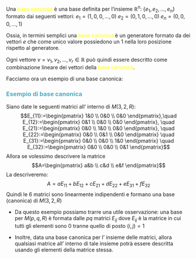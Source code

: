 Una <font color="#ffff00">base canonica</font> è una base definita per l’insieme $\mathbb{R}^n$:
$\{e_{1},e_{2},\dots,e_{n}\}$
formato dai seguenti vettori:
$e_{1}=(1,0,0,\dots,0)$
$e_{2}=(0,1,0,\dots,0)$
$e_{n}=(0,0,0,\dots,1)$

Ossia, in termini semplici una <font color="#ffff00">base canonica</font> è un generatore formato da dei vettori $e$ che come unico valore possiedono un 1 nella loro posizione rispetto al generatore.

Ogni vettore $v=v_{1},v_{2},\dots,v_{r}\in\mathbb{R}$ può quindi essere descritto come combinazione lineare dei vettori della <font color="#ffff00">base canonica</font>.

Facciamo ora un esempio di una base canonica:


### <font color="#4bacc6">Esempio di base canonica</font>
Siano date le seguenti matrici all’ interno di $M(3,2,R)$:
$$E_{11}:=\begin{pmatrix}
1&0 \\
0&0 \\
0&0
\end{pmatrix},\quad E_{12}:=\begin{pmatrix}
0&1 \\
0&0 \\
0&0
\end{pmatrix}, \quad E_{21}:=\begin{pmatrix}
0&0 \\
1&0 \\
0&0
\end{pmatrix},
\quad E_{22}:=\begin{pmatrix}
0&0 \\
0&1 \\
0&0
\end{pmatrix} \quad E_{31}:=\begin{pmatrix}
0&0 \\
0&0 \\
1&0
\end{pmatrix} \quad E_{32}:=\begin{pmatrix}
0&0 \\
0&0 \\
0&1
\end{pmatrix}$$
Allora  se volessimo descrivere la matrice $$A=\begin{pmatrix}
a&b \\
c&d \\
e&f
\end{pmatrix}$$
La descriveremo:
$$A=aE_{11}+bE_{12}+cE_{21}+dE_{22}+eE_{31}+fE_{32}$$
Quindi le 6 matrici sono linearmente indipendenti e formano una base (canonica) di $M(3,2,R)$

- Da questo esempio possiamo trarre una utile osservazione: una base per $M(p,q,R)$ è formata dalle $pq$ matrici $E_{ij}$ dove $E_{ij}$ è la matrice in cui tutti gli elementi sono 0 tranne quello di posto $(i,j)=1$

- Inoltre, data una base canonica per l’ insieme delle matrici, allora qualsiasi matrice all’ interno di tale insieme potrà essere descritta usando gli elementi della matrice stessa.


